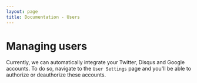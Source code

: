 ```yaml
---
layout: page
title: Documentation - Users
---
```


# Managing users

Currently, we can automatically integrate your Twitter, Disqus and Google accounts. To do so, navigate to the `User Settings` page and you'll be able to authorize or deauthorize these accounts.
